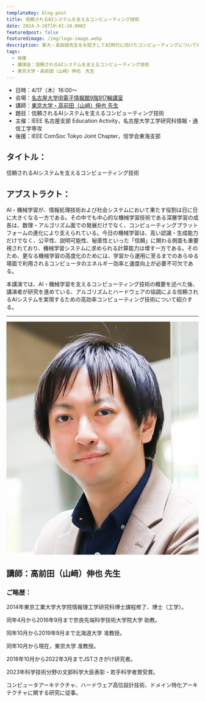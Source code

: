 ```yaml
---
templateKey: blog-post
title: 信頼されるAIシステムを支えるコンピューティング技術
date: 2024-3-28T19:42:10.000Z
featuredpost: false
featuredimage: /img/logo-image.webp
description: 東大・高前田先生をお招きしてAI時代に向けたコンピューティングについての講演会を開催します。こちらは，[IEEE名古屋支部](https://ieee-jp.org/section/nagoya/) Education Activity が企画した講演会で，IEEE ComSoc Tokyo Joint Chapter はこの講演会を後援します。どうぞ奮ってご参加下さい。
tags:
  - 後援
  - 講演会：信頼されるAIシステムを支えるコンピューティング技術
  - 東京大学・高前田（山﨑）伸也　先生
---
```


- 日時：4/17（木）16:00〜
- 会場：[名古屋大学](https://www.nagoya-u.ac.jp/contact/directions.html)[IB電子情報館9階917輪講室](https://www.engg.nagoya-u.ac.jp/access/)
- 講師：[東京大学・高前田（山﨑）伸也 先生](https://sites.google.com/site/shinyaty/home-japanese)
- 題目：信頼されるAIシステムを支えるコンピューティング技術
- 主催：IEEE 名古屋支部 Education Activity，名古屋大学工学研究科情報・通信工学専攻
- 後援：IEEE ComSoc Tokyo Joint Chapter，信学会東海支部

## タイトル：

信頼されるAIシステムを支えるコンピューティング技術

## アブストラクト：

AI・機械学習が、情報処理技術および社会システムにおいて果たす役割は日に日に大きくなる一方である。その中でも中心的な機械学習技術である深層学習の成長は、数理・アルゴリズム面での発展だけでなく、コンピューティングプラットフォームの進化により支えられている。今日の機械学習は、高い認識・生成能力だけでなく、公平性、説明可能性、秘匿性といった「信頼」に関わる側面も重要視されており、機械学習システムに求められる計算能力は増す一方である。そのため、更なる機械学習の高度化のためには、学習から運用に至るまでのあらゆる場面で利用されるコンピュータのエネルギー効率と速度向上が必要不可欠である。

本講演では、AI・機械学習を支えるコンピューティング技術の概要を述べた後、講演者が研究を進めている、アルゴリズムとハードウェアの協調による信頼されるAIシステムを実現するための高効率コンピューティング技術について紹介する。

---

![高前田（山﨑）伸也 先生](2023-05-Takamaeda.jpg)

## 講師：高前田（山﨑）伸也 先生

### ご略歴：

2014年東京工業大学大学院情報理工学研究科博士課程修了、博士（工学）。

同年4月から2016年9月まで奈良先端科学技術大学院大学 助教。

同年10月から2019年9月まで北海道大学 准教授。

同年10月から現在，東京大学 准教授。

2018年10月から2022年3月までJSTさきがけ研究者。

2023年科学技術分野の文部科学大臣表彰・若手科学者賞受賞。

コンピュータアーキテクチャ、ハードウェア高位設計技術、ドメイン特化アーキテクチャに関する研究に従事。
